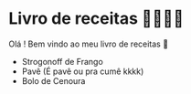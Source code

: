 # Livro de receitas :man_cook::spaghetti::green_salad:

Olá ! Bem vindo ao meu livro de receitas :wave:

-   Strogonoff de Frango
-   Pavê (É pavê ou pra cumê kkkk)
-   Bolo de Cenoura
